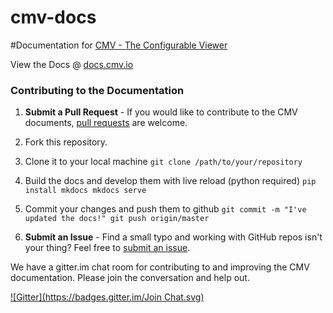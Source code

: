 cmv-docs
========

#Documentation for [CMV - The Configurable Viewer](http://cmv.io/)

View the Docs @ [docs.cmv.io](http://docs.cmv.io)

### Contributing to the Documentation

1. __Submit a Pull Request__ - If you would like to contribute to the CMV documents, [pull requests](https://github.com/cmv/cmv-docs/pulls) are welcome.
  1. Fork this repository.
  2. Clone it to your local machine `git clone /path/to/your/repository`
  3. Build the docs and develop them with live reload (python required)
    ```
    pip install mkdocs
    mkdocs serve
    ```
  4. Commit your changes and push them to github
    ```
    git commit -m "I've updated the docs!"
    git push origin/master
    ```

2. __Submit an Issue__ - Find a small typo and working with GitHub repos isn't your thing? Feel free to [submit an issue](https://github.com/cmv/cmv-docs/issues).

We have a gitter.im chat room for contributing to and improving the CMV documentation. Please join the conversation and help out.

[![Gitter](https://badges.gitter.im/Join Chat.svg)](https://gitter.im/cmv/cmv-docs?utm_source=badge&utm_medium=badge&utm_campaign=pr-badge&utm_content=badge)
